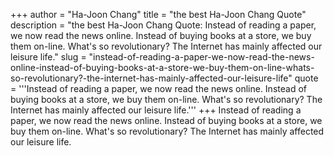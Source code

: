 +++
author = "Ha-Joon Chang"
title = "the best Ha-Joon Chang Quote"
description = "the best Ha-Joon Chang Quote: Instead of reading a paper, we now read the news online. Instead of buying books at a store, we buy them on-line. What's so revolutionary? The Internet has mainly affected our leisure life."
slug = "instead-of-reading-a-paper-we-now-read-the-news-online-instead-of-buying-books-at-a-store-we-buy-them-on-line-whats-so-revolutionary?-the-internet-has-mainly-affected-our-leisure-life"
quote = '''Instead of reading a paper, we now read the news online. Instead of buying books at a store, we buy them on-line. What's so revolutionary? The Internet has mainly affected our leisure life.'''
+++
Instead of reading a paper, we now read the news online. Instead of buying books at a store, we buy them on-line. What's so revolutionary? The Internet has mainly affected our leisure life.

